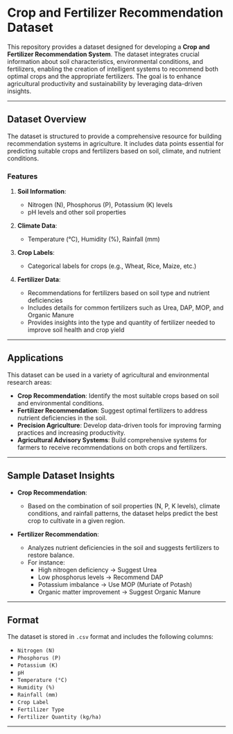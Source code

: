 # Crop and Fertilizer Recommendation Dataset

This repository provides a dataset designed for developing a **Crop and Fertilizer Recommendation System**. The dataset integrates crucial information about soil characteristics, environmental conditions, and fertilizers, enabling the creation of intelligent systems to recommend both optimal crops and the appropriate fertilizers. The goal is to enhance agricultural productivity and sustainability by leveraging data-driven insights.

---

## Dataset Overview

The dataset is structured to provide a comprehensive resource for building recommendation systems in agriculture. It includes data points essential for predicting suitable crops and fertilizers based on soil, climate, and nutrient conditions.

### Features
1. **Soil Information**:
   - Nitrogen (N), Phosphorus (P), Potassium (K) levels
   - pH levels and other soil properties

2. **Climate Data**:
   - Temperature (°C), Humidity (%), Rainfall (mm)

3. **Crop Labels**:
   - Categorical labels for crops (e.g., Wheat, Rice, Maize, etc.)

4. **Fertilizer Data**:
   - Recommendations for fertilizers based on soil type and nutrient deficiencies
   - Includes details for common fertilizers such as Urea, DAP, MOP, and Organic Manure
   - Provides insights into the type and quantity of fertilizer needed to improve soil health and crop yield

---

## Applications

This dataset can be used in a variety of agricultural and environmental research areas:
- **Crop Recommendation**: Identify the most suitable crops based on soil and environmental conditions.
- **Fertilizer Recommendation**: Suggest optimal fertilizers to address nutrient deficiencies in the soil.
- **Precision Agriculture**: Develop data-driven tools for improving farming practices and increasing productivity.
- **Agricultural Advisory Systems**: Build comprehensive systems for farmers to receive recommendations on both crops and fertilizers.

---

## Sample Dataset Insights

- **Crop Recommendation**:
  - Based on the combination of soil properties (N, P, K levels), climate conditions, and rainfall patterns, the dataset helps predict the best crop to cultivate in a given region.

- **Fertilizer Recommendation**:
  - Analyzes nutrient deficiencies in the soil and suggests fertilizers to restore balance.  
  - For instance:
    - High nitrogen deficiency → Suggest Urea
    - Low phosphorus levels → Recommend DAP
    - Potassium imbalance → Use MOP (Muriate of Potash)
    - Organic matter improvement → Suggest Organic Manure

---

## Format

The dataset is stored in `.csv` format and includes the following columns:
- `Nitrogen (N)`  
- `Phosphorus (P)`  
- `Potassium (K)`  
- `pH`  
- `Temperature (°C)`  
- `Humidity (%)`  
- `Rainfall (mm)`  
- `Crop Label`  
- `Fertilizer Type`  
- `Fertilizer Quantity (kg/ha)`

---
